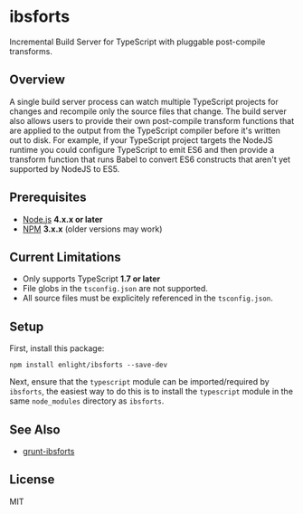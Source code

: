 # ibsforts
Incremental Build Server for TypeScript with pluggable post-compile transforms.

## Overview
A single build server process can watch multiple TypeScript projects for changes and recompile
only the source files that change. The build server also allows users to provide their own
post-compile transform functions that are applied to the output from the TypeScript compiler
before it's written out to disk. For example, if your TypeScript project targets the NodeJS
runtime you could configure TypeScript to emit ES6 and then provide a transform function that
runs Babel to convert ES6 constructs that aren't yet supported by NodeJS to ES5.

## Prerequisites
- [Node.js](https://nodejs.org/) **4.x.x or later**
- [NPM](https://www.npmjs.com/) **3.x.x** (older versions may work)

## Current Limitations
- Only supports TypeScript **1.7 or later**
- File globs in the `tsconfig.json` are not supported.
- All source files must be explicitely referenced in the `tsconfig.json`.

## Setup
First, install this package:
```shell
npm install enlight/ibsforts --save-dev
```
Next, ensure that the `typescript` module can be imported/required by `ibsforts`, the easiest way
to do this is to install the `typescript` module in the same `node_modules` directory as `ibsforts`.

## See Also
- [grunt-ibsforts](https://github.com/enlight/grunt-ibsforts)

## License
MIT
